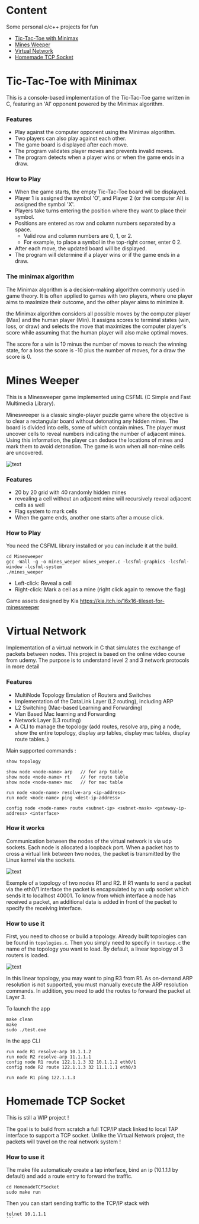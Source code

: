 # Content
Some personal c/c++ projects for fun

- [Tic-Tac-Toe with Minimax](#tic-tac-toe-with-minimax)
- [Mines Weeper](#mines-weeper)
- [Virtual Network](#virtual-network)
- [Homemade TCP Socket](#homemade-tcp-socket)


# Tic-Tac-Toe with Minimax

This is a console-based implementation of the Tic-Tac-Toe game written in C, featuring an 'AI' opponent powered by the Minimax algorithm.

### Features

- Play against the computer opponent using the Minimax algorithm.
- Two players can also play against each other.
- The game board is displayed after each move.
- The program validates player moves and prevents invalid moves.
- The program detects when a player wins or when the game ends in a draw.

### How to Play

- When the game starts, the empty Tic-Tac-Toe board will be displayed.
- Player 1 is assigned the symbol 'O', and Player 2 (or the computer AI) is assigned the symbol 'X'.
- Players take turns entering the position where they want to place their symbol.
- Positions are entered as row and column numbers separated by a space.
  - Valid row and column numbers are 0, 1, or 2.
  - For example, to place a symbol in the top-right corner, enter 0 2.
- After each move, the updated board will be displayed.
- The program will determine if a player wins or if the game ends in a draw.

### The minimax algorithm

The Minimax algorithm is a decision-making algorithm commonly used in game theory. It is often applied to games with two players, where one player aims to maximize their outcome, and the other player aims to minimize it.

the Minimax algorithm considers all possible moves by the computer player (Max) and the human player (Min). It assigns scores to terminal states (win, loss, or draw) and selects the move that maximizes the computer player's score while assuming that the human player will also make optimal moves.

The score for a win is 10 minus the number of moves to reach the winning state, for a loss the score is -10 plus the number of moves, for a draw the score is 0.


# Mines Weeper

This is a Minesweeper game implemented using CSFML (C Simple and Fast Multimedia Library).


Minesweeper is a classic single-player puzzle game where the objective is to clear a rectangular board without detonating any hidden mines. The board is divided into cells, some of which contain mines. The player must uncover cells to reveal numbers indicating the number of adjacent mines. Using this information, the player can deduce the locations of mines and mark them to avoid detonation. The game is won when all non-mine cells are uncovered.

![text](pictures/minesweeper.png)

### Features

- 20 by 20 grid with 40 randomly hidden mines
- revealing a cell without an adjacent mine will recursively reveal adjacent cells as well
- Flag system to mark cells
- When the game ends, another one starts after a mouse click.

### How to Play

You need the CSFML library installed or you can include it at the build.

```
cd Minesweeper
gcc -Wall -g -o mines_weeper mines_weeper.c -lcsfml-graphics -lcsfml-window -lcsfml-system
./mines_weeper
```

- Left-click: Reveal a cell
- Right-click: Mark a cell as a mine (right click again to remove the flag)

Game assets designed by Kia https://kia.itch.io/16x16-tileset-for-minesweeper


# Virtual Network

Implementation of a virtual network in C that simulates the exchange of packets between nodes. This project is based on the online video course from udemy.
The purpose is to understand level 2 and 3 network protocols in more detail

### Features

- MultiNode Topology Emulation of Routers and Switches
- Implementation of the DataLink Layer (L2 routing), including ARP
- L2 Switching (Mac-based Learning and Forwarding)
- Vlan Based Mac learning and Forwarding
- Network Layer (L3 routing)
- A CLI to manage the topology (add routes, resolve arp, ping a node, show the entire topology, display arp tables, display mac tables, display route tables..)


Main supported commands :
```
show topology

show node <node-name> arp   // for arp table
show node <node-name> rt    // for route table
show node <node-name> mac   // for mac table

run node <node-name> resolve-arp <ip-address>
run node <node-name> ping <dest-ip-address>

config node <node-name> route <subnet-ip> <subnet-mask> <gateway-ip-address> <interface>
```

### How it works

Communication between the nodes of the virtual network is via udp sockets. Each node is allocated a loopback port. When a packet has to cross a virtual link between two nodes, the packet is transmitted by the Linux kernel via the sockets.

![text](pictures/vn_schema.png)

Exemple of a topology of two nodes R1 and R2. If R1 wants to send a packet via the eth0/1 interface the packet is encapsulated by an udp socket which sends it to localhost 40001. To know from which interface a node has received a packet, an additional data is added in front of the packet to specify the receiving interface.

### How to use it

First, you need to choose or build a topology. Already built topologies can be found in `topologies.c`. Then you simply need to specify in `testapp.c` the name of the topology you want to load. By default, a linear topology of 3 routers is loaded.

![text](pictures/vn_default_topo.png)


In this linear topology, you may want to ping R3 from R1. As on-demand ARP resolution is not supported, you must manually execute the ARP resolution commands. In addition, you need to add the routes to forward the packet at Layer 3.

To launch the app
```
make clean
make
sudo ./test.exe
```

In the app CLI
```
run node R1 resolve-arp 10.1.1.2
run node R2 resolve-arp 11.1.1.1
config node R1 route 122.1.1.3 32 10.1.1.2 eth0/1
config node R2 route 122.1.1.3 32 11.1.1.1 eth0/3

run node R1 ping 122.1.1.3
```


# Homemade TCP Socket

This is still a WIP project !

The goal is to build from scratch a full TCP/IP stack linked to local TAP interface to support a TCP socket. Unlike the Virtual Network project, the packets will travel on the real network system !

### How to use it

The make file automaticaly create a tap interface, bind an ip (10.1.1.1 by default) and add a route entry to forward the traffic.

```
cd HomemadeTCPSocket
sudo make run
```

Then you can start sending traffic to the TCP/IP stack with

````
telnet 10.1.1.1
```